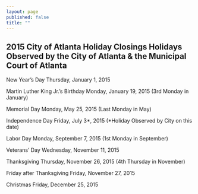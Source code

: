 ```yaml
---
layout: page
published: false
title: ""
---
```


## 2015 City of Atlanta Holiday Closings Holidays Observed by the City of Atlanta & the Municipal Court of Atlanta

New Year’s Day Thursday, January 1, 2015

Martin Luther King Jr.’s Birthday Monday, January 19, 2015
(3rd Monday in January)

Memorial Day Monday, May 25, 2015
(Last Monday in May)

Independence Day Friday, July 3*, 2015
(*Holiday Observed by City on this date)

Labor Day Monday, September 7, 2015
(1st Monday in September)

Veterans’ Day Wednesday, November 11, 2015

Thanksgiving Thursday, November 26, 2015
(4th Thursday in November)

Friday after Thanksgiving Friday, November 27, 2015

Christmas Friday, December 25, 2015